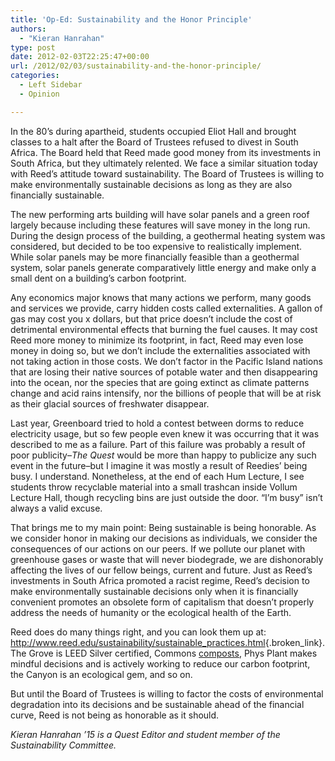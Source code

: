 ```yaml
---
title: 'Op-Ed: Sustainability and the Honor Principle'
authors: 
  - "Kieran Hanrahan"
type: post
date: 2012-02-03T22:25:47+00:00
url: /2012/02/03/sustainability-and-the-honor-principle/
categories:
  - Left Sidebar
  - Opinion

---
```

In the 80’s during apartheid, students occupied Eliot Hall and brought classes to a halt after the Board of Trustees refused to divest in South Africa. The Board held that Reed made good money from its investments in South Africa, but they ultimately relented. We face a similar situation today with Reed’s attitude toward sustainability. The Board of Trustees is willing to make environmentally sustainable decisions as long as they are also financially sustainable.

The new performing arts building will have solar panels and a green roof largely because including these features will save money in the long run. During the design process of the building, a geothermal heating system was considered, but decided to be too expensive to realistically implement. While solar panels may be more financially feasible than a geothermal system, solar panels generate comparatively little energy and make only a small dent on a building’s carbon footprint.

Any economics major knows that many actions we perform, many goods and services we provide, carry hidden costs called externalities. A gallon of gas may cost you x dollars, but that price doesn’t include the cost of detrimental environmental effects that burning the fuel causes. It may cost Reed more money to minimize its footprint, in fact, Reed may even lose money in doing so, but we don’t include the externalities associated with not taking action in those costs. We don’t factor in the Pacific Island nations that are losing their native sources of potable water and then disappearing into the ocean, nor the species that are going extinct as climate patterns change and acid rains intensify, nor the billions of people that will be at risk as their glacial sources of freshwater disappear.

Last year, Greenboard tried to hold a contest between dorms to reduce electricity usage, but so few people even knew it was occurring that it was described to me as a failure. Part of this failure was probably a result of poor publicity–_The Quest_ would be more than happy to publicize any such event in the future–but I imagine it was mostly a result of Reedies’ being busy. I understand. Nonetheless, at the end of each Hum Lecture, I see students throw recyclable material into a small trashcan inside Vollum Lecture Hall, though recycling bins are just outside the door. “I’m busy” isn’t always a valid excuse.

That brings me to my main point: Being sustainable is being honorable. As we consider honor in making our decisions as individuals, we consider the consequences of our actions on our peers. If we pollute our planet with greenhouse gases or waste that will never biodegrade, we are dishonorably affecting the lives of our fellow beings, current and future. Just as Reed’s investments in South Africa promoted a racist regime, Reed’s decision to make environmentally sustainable decisions only when it is financially convenient promotes an obsolete form of capitalism that doesn’t properly address the needs of humanity or the ecological health of the Earth.

Reed does do many things right, and you can look them up at: <http://www.reed.edu/sustainability/sustainable_practices.html>{.broken_link}. The Grove is LEED Silver certified, Commons [composts][1], Phys Plant makes mindful decisions and is actively working to reduce our carbon footprint, the Canyon is an ecological gem, and so on.

But until the Board of Trustees is willing to factor the costs of environmental degradation into its decisions and be sustainable ahead of the financial curve, Reed is not being as honorable as it should.

_Kieran Hanrahan ’15 is a Quest Editor and student member of the Sustainability Committee._

 [1]: http://www.reedquest.org/2012/01/greening-garbage-reed-composts-and-now-portland-too/